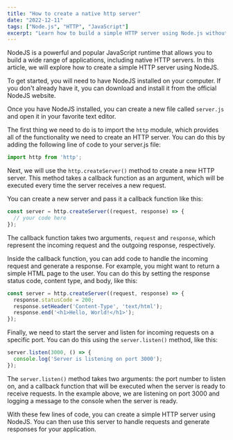 ```yaml
---
title: "How to create a native http server"
date: "2022-12-11"
tags: ["Node.js", "HTTP", "JavaScript"]
excerpt: "Learn how to build a simple HTTP server using Node.js without any external dependencies or frameworks."
---
```


NodeJS is a powerful and popular JavaScript runtime that allows you to build a wide range of applications, including native HTTP servers. In this article, we will explore how to create a simple HTTP server using NodeJS.

To get started, you will need to have NodeJS installed on your computer. If you don't already have it, you can download and install it from the official NodeJS website.

Once you have NodeJS installed, you can create a new file called `server.js` and open it in your favorite text editor.

The first thing we need to do is to import the `http` module, which provides all of the functionality we need to create an HTTP server. You can do this by adding the following line of code to your server.js file:

```javascript
import http from 'http';
```

Next, we will use the `http.createServer()` method to create a new HTTP server. This method takes a callback function as an argument, which will be executed every time the server receives a new request.

You can create a new server and pass it a callback function like this:

```javascript
const server = http.createServer((request, response) => {
  // your code here
});
```

The callback function takes two arguments, `request` and `response`, which represent the incoming request and the outgoing response, respectively.

Inside the callback function, you can add code to handle the incoming request and generate a response. For example, you might want to return a simple HTML page to the user. You can do this by setting the response status code, content type, and body, like this:

```javascript
const server = http.createServer((request, response) => {
  response.statusCode = 200;
  response.setHeader('Content-Type', 'text/html');
  response.end('<h1>Hello, World!</h1>');
});
```

Finally, we need to start the server and listen for incoming requests on a specific port. You can do this using the `server.listen()` method, like this:

```javascript
server.listen(3000, () => {
  console.log('Server is listening on port 3000');
});
```

The `server.listen()` method takes two arguments: the port number to listen on, and a callback function that will be executed when the server is ready to receive requests. In the example above, we are listening on port 3000 and logging a message to the console when the server is ready.

With these few lines of code, you can create a simple HTTP server using NodeJS. You can then use this server to handle requests and generate responses for your application.